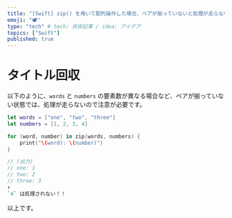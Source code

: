 ```yaml
---
title: "[Swift] zip() を用いて配列操作した場合、ペアが揃っていないと処理が走らない件"
emoji: "🕊"
type: "tech" # tech: 技術記事 / idea: アイデア
topics: ["Swift"]
published: true
---
```


# タイトル回収

以下のように、`words` と `numbers` の要素数が異なる場合など、ペアが揃っていない状態では、処理が走らないので注意が必要です。

```swift
let words = ["one", "two", "three"]
let numbers = [1, 2, 3, 4]

for (word, number) in zip(words, numbers) {
    print("\(word): \(number)")
}

// (出力)
// one: 1
// two: 2
// three: 3
↑
`4` は処理されない！！
```

以上です。